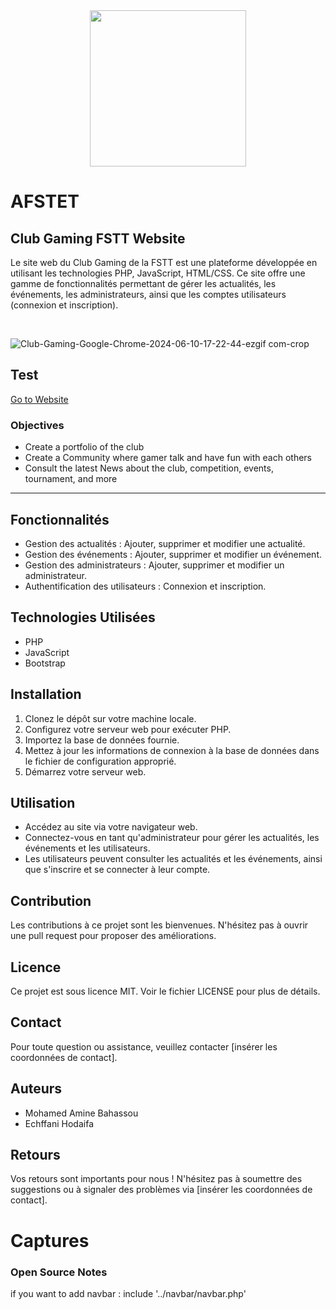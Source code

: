 

<div align="center"> 
  <img src="https://github.com/user-attachments/assets/10fae585-f569-4381-8069-f19d6c737c28" width="250"/>
</div>


# AFSTET
## Club Gaming FSTT Website

Le site web du Club Gaming de la FSTT est une plateforme développée en utilisant les technologies PHP, JavaScript, HTML/CSS. Ce site offre une gamme de fonctionnalités permettant de gérer les actualités, les événements, les administrateurs, ainsi que les comptes utilisateurs (connexion et inscription).

<br/>

![Club-Gaming-Google-Chrome-2024-06-10-17-22-44-ezgif com-crop](https://github.com/Medamine-Bahassou/Club_Gaming_FSTT_Website/assets/146652318/7ca0609a-8954-4cbd-81e5-313f0fce1e25)


## Test 

[Go to Website](https://medaminebh.000webhostapp.com/home/home.php)


### Objectives
<ul>
  <li>Create a portfolio of the club</li>
  <li>Create a Community where gamer talk and have fun with each others</li>
  <li>Consult the latest News about the club, competition, events, tournament, and more</li>
</ul>
<hr>

## Fonctionnalités
- Gestion des actualités : Ajouter, supprimer et modifier une actualité.
- Gestion des événements : Ajouter, supprimer et modifier un événement.
- Gestion des administrateurs : Ajouter, supprimer et modifier un administrateur.
- Authentification des utilisateurs : Connexion et inscription.

## Technologies Utilisées
- PHP
- JavaScript
- Bootstrap

## Installation
1. Clonez le dépôt sur votre machine locale.
2. Configurez votre serveur web pour exécuter PHP.
3. Importez la base de données fournie.
4. Mettez à jour les informations de connexion à la base de données dans le fichier de configuration approprié.
5. Démarrez votre serveur web.

## Utilisation
- Accédez au site via votre navigateur web.
- Connectez-vous en tant qu'administrateur pour gérer les actualités, les événements et les utilisateurs.
- Les utilisateurs peuvent consulter les actualités et les événements, ainsi que s'inscrire et se connecter à leur compte.

## Contribution
Les contributions à ce projet sont les bienvenues. N'hésitez pas à ouvrir une pull request pour proposer des améliorations.

## Licence
Ce projet est sous licence MIT. Voir le fichier LICENSE pour plus de détails.

## Contact
Pour toute question ou assistance, veuillez contacter [insérer les coordonnées de contact].

## Auteurs
- Mohamed Amine Bahassou
- Echffani Hodaifa

## Retours
Vos retours sont importants pour nous ! N'hésitez pas à soumettre des suggestions ou à signaler des problèmes via [insérer les coordonnées de contact].

# Captures
### Open Source Notes
if you want to add navbar : include '../navbar/navbar.php'
